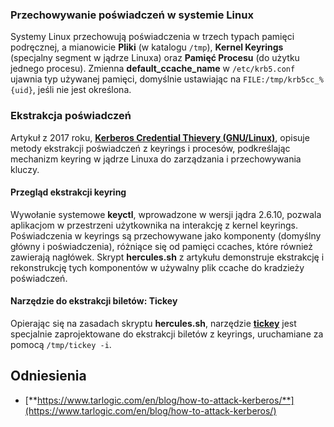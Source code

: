 ### Przechowywanie poświadczeń w systemie Linux
Systemy Linux przechowują poświadczenia w trzech typach pamięci podręcznej, a mianowicie **Pliki** (w katalogu `/tmp`), **Kernel Keyrings** (specjalny segment w jądrze Linuxa) oraz **Pamięć Procesu** (do użytku jednego procesu). Zmienna **default\_ccache\_name** w `/etc/krb5.conf` ujawnia typ używanej pamięci, domyślnie ustawiając na `FILE:/tmp/krb5cc_%{uid}`, jeśli nie jest określona.

### Ekstrakcja poświadczeń
Artykuł z 2017 roku, [**Kerberos Credential Thievery (GNU/Linux)**](https://www.delaat.net/rp/2016-2017/p97/report.pdf), opisuje metody ekstrakcji poświadczeń z keyrings i procesów, podkreślając mechanizm keyring w jądrze Linuxa do zarządzania i przechowywania kluczy.

#### Przegląd ekstrakcji keyring
Wywołanie systemowe **keyctl**, wprowadzone w wersji jądra 2.6.10, pozwala aplikacjom w przestrzeni użytkownika na interakcję z kernel keyrings. Poświadczenia w keyrings są przechowywane jako komponenty (domyślny główny i poświadczenia), różniące się od pamięci ccaches, które również zawierają nagłówek. Skrypt **hercules.sh** z artykułu demonstruje ekstrakcję i rekonstrukcję tych komponentów w używalny plik ccache do kradzieży poświadczeń.

#### Narzędzie do ekstrakcji biletów: Tickey
Opierając się na zasadach skryptu **hercules.sh**, narzędzie [**tickey**](https://github.com/TarlogicSecurity/tickey) jest specjalnie zaprojektowane do ekstrakcji biletów z keyrings, uruchamiane za pomocą `/tmp/tickey -i`.

## Odniesienia
* [**https://www.tarlogic.com/en/blog/how-to-attack-kerberos/**](https://www.tarlogic.com/en/blog/how-to-attack-kerberos/)
